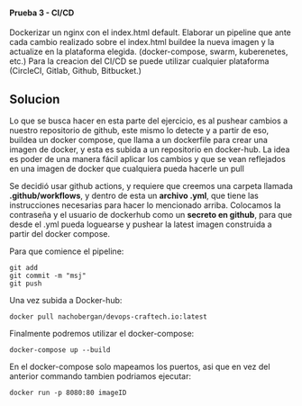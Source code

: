 #### Prueba 3 - CI/CD

Dockerizar un nginx con el index.html default.
Elaborar un pipeline que ante cada cambio realizado sobre el index.html buildee la nueva imagen y la actualize en la plataforma elegida. (docker-compose, swarm, kuberenetes, etc.)
Para la creacion del CI/CD se puede utilizar cualquier plataforma (CircleCI, Gitlab, Github, Bitbucket.)

## Solucion

Lo que se busca hacer en esta parte del ejercicio, es al pushear cambios a nuestro repositorio de github, este mismo lo detecte y a partir de eso, buildea un docker compose, que llama a un dockerfile para crear una imagen de docker, y esta es subida a un repositorio en docker-hub. La idea es poder de una manera fácil aplicar los cambios y que se vean reflejados en una imagen de docker que cualquiera pueda hacerle un pull

Se decidió usar github actions, y requiere que creemos una carpeta llamada **.github/workflows**, y dentro de esta un **archivo .yml**, que tiene las instrucciones necesarias para hacer lo mencionado arriba. Colocamos la contraseña y el usuario de dockerhub como un **secreto en github**, para que desde el .yml pueda loguearse y pushear la latest imagen construida a partir del docker compose.

Para que comience el pipeline:

```
git add
git commit -m "msj"
git push
```

Una vez subida a Docker-hub:

```docker pull nachobergan/devops-craftech.io:latest```

Finalmente podremos utilizar el docker-compose:

 ```docker-compose up --build```

 En el docker-compose solo mapeamos los puertos, asi que en vez del anterior commando tambien podriamos ejecutar:

```docker run -p 8080:80 imageID```
